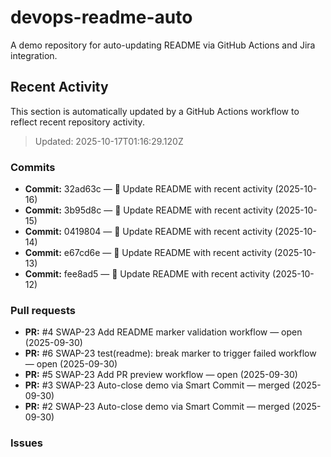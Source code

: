 # devops-readme-auto
A demo repository for auto-updating README via GitHub Actions and Jira integration.

##  Recent Activity
This section is automatically updated by a GitHub Actions workflow to reflect recent repository activity.

<!--START_SECTION:activity-->
> Updated: 2025-10-17T01:16:29.120Z

### Commits
- **Commit:** 32ad63c — 📄 Update README with recent activity (2025-10-16)
- **Commit:** 3b95d8c — 📄 Update README with recent activity (2025-10-15)
- **Commit:** 0419804 — 📄 Update README with recent activity (2025-10-14)
- **Commit:** e67cd6e — 📄 Update README with recent activity (2025-10-13)
- **Commit:** fee8ad5 — 📄 Update README with recent activity (2025-10-12)

### Pull requests
- **PR:** #4 SWAP-23 Add README marker validation workflow — open (2025-09-30)
- **PR:** #6 SWAP-23 test(readme): break marker to trigger failed workflow — open (2025-09-30)
- **PR:** #5 SWAP-23 Add PR preview workflow — open (2025-09-30)
- **PR:** #3 SWAP-23 Auto-close demo via Smart Commit — merged (2025-09-30)
- **PR:** #2 SWAP-23 Auto-close demo via Smart Commit — merged (2025-09-30)

### Issues
<!--END_SECTION:activity-->


<!-- Smart Commit FINISH test -->
